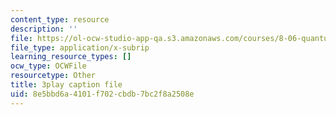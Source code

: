 ```yaml
---
content_type: resource
description: ''
file: https://ol-ocw-studio-app-qa.s3.amazonaws.com/courses/8-06-quantum-physics-iii-spring-2018/8e5bbd6a4101f702cbdb7bc2f8a2508e_tl7q_VZ3eIQ.srt
file_type: application/x-subrip
learning_resource_types: []
ocw_type: OCWFile
resourcetype: Other
title: 3play caption file
uid: 8e5bbd6a-4101-f702-cbdb-7bc2f8a2508e
---
```


